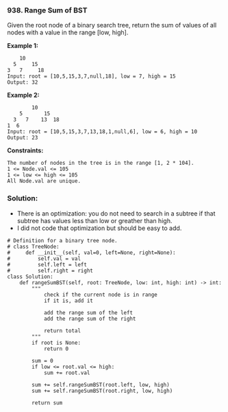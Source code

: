 ### 938. Range Sum of BST

Given the root node of a binary search tree, return the sum of values of all nodes with a value in the range [low, high].

**Example 1:**
```
    10
  5     15
3   7     18
Input: root = [10,5,15,3,7,null,18], low = 7, high = 15
Output: 32
```

**Example 2:**
```
        10
    5       15
  3   7    13  18
1  6
Input: root = [10,5,15,3,7,13,18,1,null,6], low = 6, high = 10
Output: 23
``` 

**Constraints:**
```
The number of nodes in the tree is in the range [1, 2 * 104].
1 <= Node.val <= 105
1 <= low <= high <= 105
All Node.val are unique.
```

### Solution:
- There is an optimization: you do not need to search in a subtree if that subtree has values less than low or greather than high.
- I did not code that optimization but should be easy to add.
```
# Definition for a binary tree node.
# class TreeNode:
#     def __init__(self, val=0, left=None, right=None):
#         self.val = val
#         self.left = left
#         self.right = right
class Solution:
    def rangeSumBST(self, root: TreeNode, low: int, high: int) -> int:
        """
            check if the current node is in range
            if it is, add it
            
            add the range sum of the left
            add the range sum of the right
            
            return total
        """
        if root is None:
            return 0
        
        sum = 0
        if low <= root.val <= high:
            sum += root.val
        
        sum += self.rangeSumBST(root.left, low, high)
        sum += self.rangeSumBST(root.right, low, high)
        
        return sum
```
